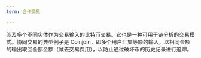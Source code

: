 ```yaml
---
term: 合作交易

---
```

涉及多个不同实体作为交易输入的比特币交易。它也是一种可用于链分析的交易模式。协同交易的典型例子是 Coinjoin，即多个用户汇集等额的输入，以相同金额的输出取回全部金额（减去交易费用），以防止通过破坏币的历史记录进行追踪。